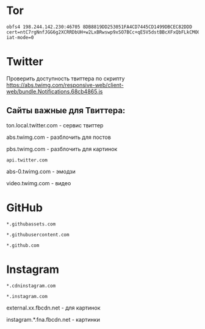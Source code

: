 # Tor
```
obfs4 198.244.142.230:46705 8DB8819DD253051FA4CD7445CD1499DBCEC82DDD cert=ntC7rgNnfJGG6g2XCRRDbUH+w2LxBRwswp9xSO7BCc+qE5V5dstBBcXFxQbFLkCMO0MyQQ iat-mode=0
```
# Twitter

Проверить доступность твиттера по скрипту https://abs.twimg.com/responsive-web/client-web/bundle.Notifications.68cb4865.js

## Сайты важные для Твиттера:
ton.local.twitter.com - сервис твиттер

abs.twimg.com - разблочить для постов

pbs.twimg.com - разблочить для картинок
```
api.twitter.com
```
abs-0.twimg.com - эмодзи

video.twimg.com - видео

# GitHub
```
*.githubassets.com
```
```
*.githubusercontent.com
```
```
*.github.com
```
# Instagram
```
*.cdninstagram.com
```
```
*.instagram.com
```
external.xx.fbcdn.net - для картинок

instagram.*.fna.fbcdn.net - картинки
